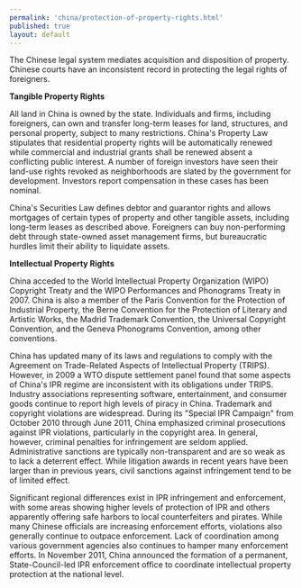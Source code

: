```yaml
---
permalink: 'china/protection-of-property-rights.html'
published: true
layout: default
---
```

The Chinese legal system mediates acquisition and disposition of property. Chinese courts have an inconsistent record in protecting the legal rights of foreigners.

**Tangible Property Rights**

All land in China is owned by the state. Individuals and firms, including foreigners, can own and transfer long-term leases for land, structures, and personal property, subject to many restrictions. China's Property Law stipulates that residential property rights will be automatically renewed while commercial and industrial grants shall be renewed absent a conflicting public interest. A number of foreign investors have seen their land-use rights revoked as neighborhoods are slated by the government for development. Investors report compensation in these cases has been nominal.

China's Securities Law defines debtor and guarantor rights and allows mortgages of certain types of property and other tangible assets, including long-term leases as described above. Foreigners can buy non-performing debt through state-owned asset management firms, but bureaucratic hurdles limit their ability to liquidate assets.

**Intellectual Property Rights**

China acceded to the World Intellectual Property Organization (WIPO) Copyright Treaty and the WIPO Performances and Phonograms Treaty in 2007. China is also a member of the Paris Convention for the Protection of Industrial Property, the Berne Convention for the Protection of Literary and Artistic Works, the Madrid Trademark Convention, the Universal Copyright Convention, and the Geneva Phonograms Convention, among other conventions.

China has updated many of its laws and regulations to comply with the Agreement on Trade-Related Aspects of Intellectual Property (TRIPS). However, in 2009 a WTO dispute settlement panel found that some aspects of China's IPR regime are inconsistent with its obligations under TRIPS. Industry associations representing software, entertainment, and consumer goods continue to report high levels of piracy in China. Trademark and copyright violations are widespread. During its "Special IPR Campaign" from October 2010 through June 2011, China emphasized criminal prosecutions against IPR violations, particularly in the copyright area. In general, however, criminal penalties for infringement are seldom applied. Administrative sanctions are typically non-transparent and are so weak as to lack a deterrent effect. While litigation awards in recent years have been larger than in previous years, civil sanctions against infringement tend to be of limited effect.

Significant regional differences exist in IPR infringement and enforcement, with some areas showing higher levels of protection of IPR and others apparently offering safe harbors to local counterfeiters and pirates. While many Chinese officials are increasing enforcement efforts, violations also generally continue to outpace enforcement. Lack of coordination among various government agencies also continues to hamper many enforcement efforts. In November 2011, China announced the formation of a permanent, State-Council-led IPR enforcement office to coordinate intellectual property protection at the national level.
